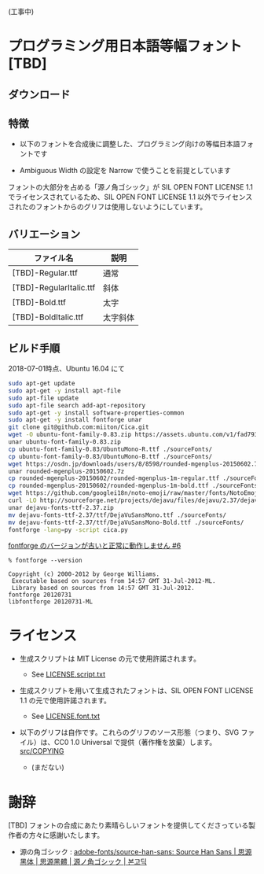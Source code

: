 (工事中)

# プログラミング用日本語等幅フォント [TBD]

## ダウンロード

## 特徴

* 以下のフォントを合成後に調整した、プログラミング向けの等幅日本語フォントです
<!-- * 各種エディタで迷わずに設定できるフォント名にしました(ex. `Hoge Font`, `Hoge_Font` or `Hoge Font Regular`  ??? ARGGGG!!! )-->
<!-- * tmuxの画面分割に対応しています -->
<!-- * 非HiDPI（非Retina）のWindowsでも文字が欠けません -->
* Ambiguous Width の設定を Narrow で使うことを前提としています

フォントの大部分を占める「源ノ角ゴシック」が SIL OPEN FONT LICENSE 1.1 でライセンスされているため、SIL OPEN FONT LICENSE 1.1 以外でライセンスされたのフォントからのグリフは使用しないようにしています。

## バリエーション

| ファイル名              | 説明     |
| ----                    | ----     |
| [TBD]-Regular.ttf       | 通常     |
| [TBD]-RegularItalic.ttf | 斜体     |
| [TBD]-Bold.ttf          | 太字     |
| [TBD]-BoldItalic.ttf    | 太字斜体 |


## ビルド手順

2018-07-01時点、Ubuntu 16.04 にて

```sh
sudo apt-get update
sudo apt-get -y install apt-file
sudo apt-file update
sudo apt-file search add-apt-repository
sudo apt-get -y install software-properties-common
sudo apt-get -y install fontforge unar
git clone git@github.com:miiton/Cica.git
wget -O ubuntu-font-family-0.83.zip https://assets.ubuntu.com/v1/fad7939b-ubuntu-font-family-0.83.zip
unar ubuntu-font-family-0.83.zip
cp ubuntu-font-family-0.83/UbuntuMono-R.ttf ./sourceFonts/
cp ubuntu-font-family-0.83/UbuntuMono-B.ttf ./sourceFonts/
wget https://osdn.jp/downloads/users/8/8598/rounded-mgenplus-20150602.7z
unar rounded-mgenplus-20150602.7z
cp rounded-mgenplus-20150602/rounded-mgenplus-1m-regular.ttf ./sourceFonts
cp rounded-mgenplus-20150602/rounded-mgenplus-1m-bold.ttf ./sourceFonts
wget https://github.com/googlei18n/noto-emoji/raw/master/fonts/NotoEmoji-Regular.ttf -O sourceFonts/NotoEmoji-Regular.ttf
curl -LO http://sourceforge.net/projects/dejavu/files/dejavu/2.37/dejavu-fonts-ttf-2.37.zip
unar dejavu-fonts-ttf-2.37.zip
mv dejavu-fonts-ttf-2.37/ttf/DejaVuSansMono.ttf ./sourceFonts/
mv dejavu-fonts-ttf-2.37/ttf/DejaVuSansMono-Bold.ttf ./sourceFonts/
fontforge -lang=py -script cica.py
```

[fontforge のバージョンが古いと正常に動作しません #6](https://github.com/miiton/Cica/issues/6)

```
% fontforge --version

Copyright (c) 2000-2012 by George Williams.
 Executable based on sources from 14:57 GMT 31-Jul-2012-ML.
 Library based on sources from 14:57 GMT 31-Jul-2012.
fontforge 20120731
libfontforge 20120731-ML
```

# ライセンス

* 生成スクリプトは MIT License の元で使用許諾されます。
  - See [LICENSE.script.txt](LICENSE.script.txt)

* 生成スクリプトを用いて生成されたフォントは、SIL OPEN FONT LICENSE 1.1 の元で使用許諾されます。
  - See [LICENSE.font.txt](LICENSE.font.txt)

* 以下のグリフは自作です。これらのグリフのソース形態（つまり、SVG ファイル）は、CC0 1.0 Universal で提供（著作権を放棄）します。[src/COPYING](src/COPYING)

  - (まだない)

# 謝辞

[TBD] フォントの合成にあたり素晴らしいフォントを提供してくださっている製作者の方々に感謝いたします。

- 源の角ゴシック : [adobe\-fonts/source\-han\-sans: Source Han Sans \| 思源黑体 \| 思源黑體 \| 源ノ角ゴシック \| 본고딕](https://github.com/adobe-fonts/source-han-sans)
